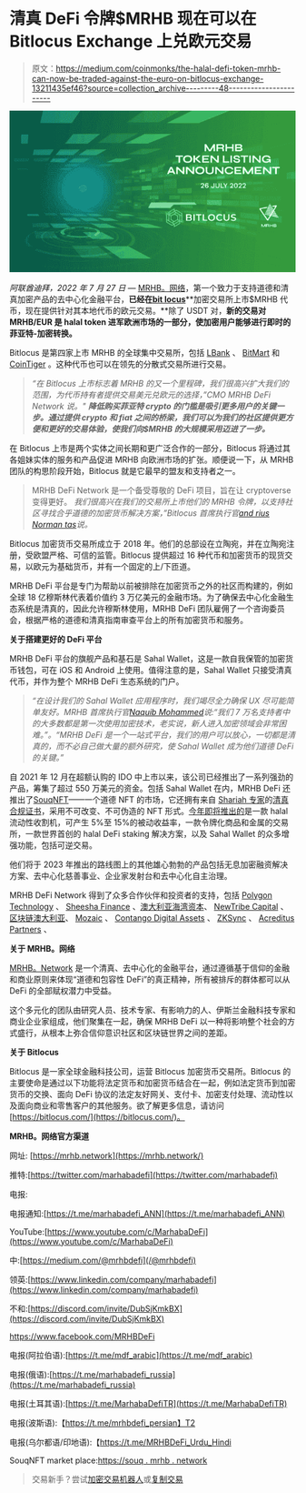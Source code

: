 # 清真 DeFi 令牌$MRHB 现在可以在 Bitlocus Exchange 上兑欧元交易

> 原文：<https://medium.com/coinmonks/the-halal-defi-token-mrhb-can-now-be-traded-against-the-euro-on-bitlocus-exchange-13211435ef46?source=collection_archive---------48----------------------->

![](img/93b9207a245ffc15b270cbf620ef4c59.png)

*阿联酋迪拜，2022 年 7 月 27 日* — [MRHB。网络](https://mrhb.network/)，第一个致力于支持道德和清真加密产品的去中心化金融平台，**已经在**[**bit locus**](https://app.bitlocus.com/exchange)**加密交易所上市$MRHB 代币，现在提供针对其本地代币的欧元交易。**除了 USDT 对，**新的交易对 MRHB/EUR 是 halal token 进军欧洲市场的一部分，使加密用户能够进行即时的菲亚特-加密转换。**

Bitlocus 是第四家上市 MRHB 的全球集中交易所，包括 [LBank](https://www.lbank.info/exchange/mrhb/usdt) 、 [BitMart](https://www.bitmart.com/trade/en?layout=basic&symbol=MRHB_USDT) 和 [CoinTiger](https://www.cointiger.com/en-us/#/trade_pro?coin=mrhb_usdt) 。这种代币也可以在领先的分散式交易所进行交易。

> *“在 Bitlocus 上市标志着 MRHB 的又一个里程碑，我们很高兴扩大我们的范围，为代币持有者提供交易美元兑欧元的选择，”CMO MRHB DeFi Network 说。"* ***降低购买菲亚特 crypto 的门槛是吸引更多用户的关键一步。通过提供 crypto 和 fiat 之间的桥梁，我们可以为我们的社区提供更方便和更好的交易体验，使我们向$MRHB 的大规模采用迈进了一步。***

在 Bitlocus 上市是两个实体之间长期和更广泛合作的一部分，Bitlocus 将通过其各姐妹实体的服务和产品促进 MRHB 向欧洲市场的扩张。顺便说一下，从 MRHB 团队的构思阶段开始，Bitlocus 就是它最早的盟友和支持者之一。

> MRHB DeFi Network 是一个备受尊敬的 DeFi 项目，旨在让 cryptoverse 变得更好。 *我们很高兴在我们的交易所上市他们的 MRHB 令牌，以支持社区寻找合乎道德的加密货币解决方案，”Bitlocus 首席执行官*[*and rius Norman tas*](https://lt.linkedin.com/in/andrius-normantas-b0b41726)*说。*

Bitlocus 加密货币交易所成立于 2018 年。他们的总部设在立陶宛，并在立陶宛注册，受欧盟严格、可信的监管。Bitlocus 提供超过 16 种代币和加密货币的现货交易，以欧元为基础货币，并有一个固定的上/下匝道。

MRHB DeFi 平台是专门为帮助以前被排除在加密货币之外的社区而构建的，例如全球 18 亿穆斯林代表着价值约 3 万亿美元的金融市场。为了确保去中心化金融生态系统是清真的，因此允许穆斯林使用，MRHB DeFi 团队雇佣了一个咨询委员会，根据严格的道德和清真指南审查平台上的所有加密货币和服务。

**关于搭建更好的 DeFi 平台**

MRHB DeFi 平台的旗舰产品和基石是 Sahal Wallet，这是一款自我保管的加密货币钱包，可在 iOS 和 Android 上使用。值得注意的是，Sahal Wallet 只接受清真代币，并作为整个 MRHB DeFi 生态系统的门户。

> *“在设计我们的 Sahal Wallet 应用程序时，我们竭尽全力确保 UX 尽可能简单友好。MRHB 首席执行官*[*Naquib Mohammed*](https://au.linkedin.com/in/mohammednaquib)*说:“我们 7 万名支持者中的大多数都是第一次使用加密技术，老实说，新人进入加密领域会非常困难。”。“MRHB DeFi 是一个一站式平台，我们的用户可以放心，一切都是清真的，而不必自己做大量的额外研究，使 Sahal Wallet 成为他们道德 DeFi 的关键。”*

自 2021 年 12 月在超额认购的 IDO 中上市以来，该公司已经推出了一系列强劲的产品，筹集了超过 550 万美元的资金。包括 Sahal Wallet 在内，MRHB DeFi 还推出了[SouqNFT](https://souq.mrhb.network)——一个道德 NFT 的市场，它还拥有来自 [Shariah 专家](https://shariahexperts.com)的[清真合规证书](https://beincrypto.com/defi-platform-marhaba-looks-to-taps-3-trillion-islamic-economy-with-halal-certified-nfts/)，采用不可改变、不可伪造的 NFT 形式。[今年即将推出的](https://www.globenewswire.com/news-release/2022/06/10/2460377/0/en/MRHB-continues-to-Lead-with-World-s-First-Halal-DeFi-Solutions-for-Passive-Crypto-Income-Commodity-Exchange-Staking.html)是一款 halal 流动性收割机，可产生 5%至 15%的被动收益率，一款令牌化商品和金属的交易所，一款世界首创的 halal DeFi staking 解决方案，以及 Sahal Wallet 的众多增强功能，包括可逆交易。

他们将于 2023 年推出的路线图上的其他雄心勃勃的产品包括无息加密融资解决方案、去中心化慈善事业、企业家发射台和去中心化自主治理。

MRHB DeFi Network 得到了众多合作伙伴和投资者的支持，包括 [Polygon Technology](https://polygon.technology/) 、 [Sheesha Finance](https://www.sheeshafinance.io/) 、[澳大利亚海湾资本](https://www.ausgulf.com)、 [NewTribe Capital](https://www.newtribe.capital/) 、[区块链澳大利亚](https://blockchainaustralia.com.au/)、 [Mozaic](https://nwgp.com/#mosaic) 、 [Contango Digital Assets](https://www.contango.digital/) 、 [ZKSync](https://zksync.io/) 、 [Acreditus Partners](https://acreditus.com/) 、

**关于 MRHB。网络**

[MRHB。Network](https://mrhb.network/) 是一个清真、去中心化的金融平台，通过遵循基于信仰的金融和商业原则来体现“道德和包容性 DeFi”的真正精神，所有被排斥的群体都可以从 DeFi 的全部赋权潜力中受益。

这个多元化的团队由研究人员、技术专家、有影响力的人、伊斯兰金融科技专家和商业企业家组成，他们聚集在一起，确保 MRHB DeFi 以一种将影响整个社会的方式盛行，从根本上弥合信仰意识社区和区块链世界之间的差距。

**关于 Bitlocus**

Bitlocus 是一家全球金融科技公司，运营 Bitlocus 加密货币交易所。Bitlocus 的主要使命是通过以下功能将法定货币和加密货币结合在一起，例如法定货币到加密货币的交换、面向 DeFi 协议的法定友好网关、支付卡、加密支付处理、流动性以及面向商业和零售客户的其他服务。欲了解更多信息，请访问[https://bitlocus.com/](https://bitlocus.com/)。

**MRHB。网络官方渠道**

网址: [https://mrhb.network](https://mrhb.network/)

推特:[https://twitter.com/marhabadefi](https://twitter.com/marhabadefi)

电报:

电报通知:[https://t.me/marhabadefi_ANN](https://t.me/marhabadefi_ANN)

YouTube:[https://www.youtube.com/c/MarhabaDeFi](https://www.youtube.com/c/MarhabaDeFi)

中:[https://medium.com/@mrhbdefi](/@mrhbdefi)

领英:[https://www.linkedin.com/company/marhabadefi](https://www.linkedin.com/company/marhabadefi)

不和:[https://discord.com/invite/DubSjKmkBX](https://discord.com/invite/DubSjKmkBX)

https://www.facebook.com/MRHBDeFi

电报(阿拉伯语):[https://t.me/mdf_arabic](https://t.me/mdf_arabic)

电报(俄语):[https://t.me/marhabadefi_russia](https://t.me/marhabadefi_russia)

电报(土耳其语):[https://t.me/MarhabaDefiTR](https://t.me/MarhabaDefiTR)

电报(波斯语):【https://t.me/mrhbdefi_persian】T2

电报(乌尔都语/印地语):【https://t.me/MRHBDeFi_Urdu_Hindi 

SouqNFT market place:[https://souq . mrhb . network](https://souq.mrhb.network)

> 交易新手？尝试[加密交易机器人](/coinmonks/crypto-trading-bot-c2ffce8acb2a)或[复制交易](/coinmonks/top-10-crypto-copy-trading-platforms-for-beginners-d0c37c7d698c)